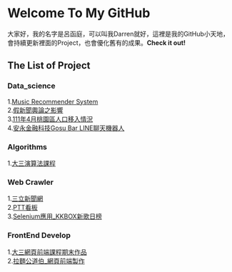 # Welcome To My GitHub

大家好，我的名字是呂函庭，可以叫我Darren就好，這裡是我的GitHub小天地，會持續更新裡面的Project，也會優化舊有的成果。**Check it out!**

## The List of Project
### Data_science    
  1.[Music Recommender System](https://github.com/DarrenLUCreate/Web_Crawler/tree/main/Music_Recommender_System)  
  2.[假新聞輿論之影響](https://github.com/DarrenLUCreate/Fake-News)  
  3.[111年4月桃園區人口移入情況](https://github.com/DarrenLUCreate/Web_Crawler/tree/main/Taoyuan_Population)  
  4.[安永金融科技Gosu Bar LINE聊天機器人]()
### Algorithms  
  1.[大三演算法課程](https://github.com/DarrenLUCreate/Darren-s-github.memo)
### Web Crawler  
  1.[三立新聞網](https://github.com/DarrenLUCreate/Web_Crawler/tree/main/sten_crawler)  
  2.[PTT看板](https://github.com/DarrenLUCreate/Web_Crawler/tree/main/ptt_crawler)  
  3.[Selenium應用_KKBOX新歌日榜](https://github.com/DarrenLUCreate/Web_Crawler/tree/main/KKBOX_Crawler)
### FrontEnd Develop  
  1.[大三網頁前端課程期末作品](https://github.com/DarrenLUCreate/WebPage)  
  2.[拉麵公道伯_網頁前端製作](https://github.com/DarrenLUCreate/RamenWeb)
  
